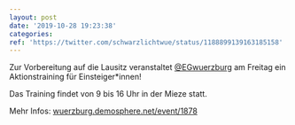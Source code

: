 ```yaml
---
layout: post
date: '2019-10-28 19:23:38'
categories: 
ref: 'https://twitter.com/schwarzlichtwue/status/1188899139163185158'
---
```

Zur Vorbereitung auf die Lausitz veranstaltet [@EGwuerzburg](https://twitter.com/EGwuerzburg) am Freitag ein Aktionstraining für Einsteiger\*innen!

Das Training findet von 9 bis 16 Uhr in der Mieze statt.



Mehr Infos: [wuerzburg.demosphere.net/event/1878](https://wuerzburg.demosphere.net/event/1878)
